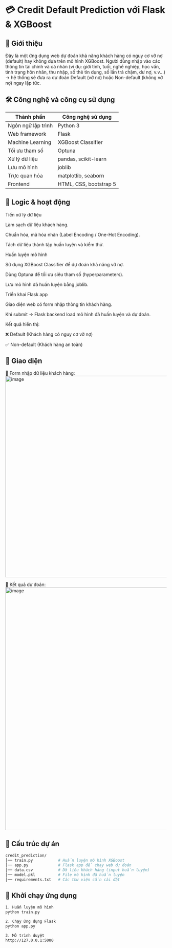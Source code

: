 # 💳 Credit Default Prediction với Flask & XGBoost
## 📌 Giới thiệu

Đây là một ứng dụng web dự đoán khả năng khách hàng có nguy cơ vỡ nợ (default) hay không dựa trên mô hình XGBoost.
Người dùng nhập vào các thông tin tài chính và cá nhân (ví dụ: giới tính, tuổi, nghề nghiệp, học vấn, tình trạng hôn nhân, thu nhập, số thẻ tín dụng, số lần trả chậm, dư nợ, v.v...) → hệ thống sẽ đưa ra dự đoán Default (vỡ nợ) hoặc Non-default (không vỡ nợ) ngay lập tức.

## 🛠️ Công nghệ và công cụ sử dụng
| Thành phần        | Công nghệ sử dụng         |
|-------------------|---------------------------|
| Ngôn ngữ lập trình | Python 3                 |
| Web framework     | Flask                     |
| Machine Learning  | XGBoost Classifier        |
| Tối ưu tham số    | Optuna                    |
| Xử lý dữ liệu     | pandas, scikit-learn      |
| Lưu mô hình       | joblib                    |
| Trực quan hóa     | matplotlib, seaborn       |
| Frontend          | HTML, CSS, bootstrap 5    |

## 🧠 Logic & hoạt động
Tiền xử lý dữ liệu

Làm sạch dữ liệu khách hàng.

Chuẩn hóa, mã hóa nhãn (Label Encoding / One-Hot Encoding).

Tách dữ liệu thành tập huấn luyện và kiểm thử.

Huấn luyện mô hình

Sử dụng XGBoost Classifier để dự đoán khả năng vỡ nợ.

Dùng Optuna để tối ưu siêu tham số (hyperparameters).

Lưu mô hình đã huấn luyện bằng joblib.

Triển khai Flask app

Giao diện web có form nhập thông tin khách hàng.

Khi submit → Flask backend load mô hình đã huấn luyện và dự đoán.

Kết quả hiển thị:

❌ Default (Khách hàng có nguy cơ vỡ nợ)

✅ Non-default (Khách hàng an toàn)

## 🎨 Giao diện

🔹 Form nhập dữ liệu khách hàng:
<img width="1474" height="627" alt="image" src="https://github.com/user-attachments/assets/f13b3d56-4014-48ae-ba09-0bed5318fbc2" />

🔹 Kết quả dự đoán:
<img width="1402" height="756" alt="image" src="https://github.com/user-attachments/assets/e9b869a9-8692-4230-9e00-dc3729350421" />

## 📂 Cấu trúc dự án
```bash
credit_prediction/
│── train.py           # Huấn luyện mô hình XGBoost
│── app.py             # Flask app để chạy web dự đoán
│── data.csv           # Dữ liệu khách hàng (input huấn luyện)
│── model.pkl          # File mô hình đã huấn luyện
│── requirements.txt   # Các thư viện cần cài đặt
```

## 🚀 Khởi chạy ứng dụng
```bash
1. Huấn luyện mô hình
python train.py

2. Chạy ứng dụng Flask
python app.py

3. Mở trình duyệt
http://127.0.0.1:5000
```
